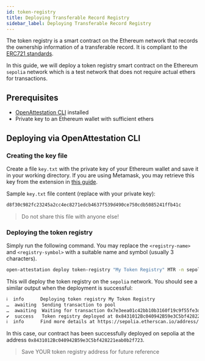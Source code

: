 ```yaml
---
id: token-registry
title: Deploying Transferable Record Registry
sidebar_label: Deploying Transferable Record Registry
---
```


The token registry is a smart contract on the Ethereum network that records the ownership information of a transferable record. It is compliant to the [ERC721 standards](https://eips.ethereum.org/EIPS/eip-721).

In this guide, we will deploy a token registry smart contract on the Ethereum `sepolia` network which is a test network that does not require actual ethers for transactions.

## Prerequisites

- [OpenAttestation CLI](/docs/developer-section/libraries/remote-files/open-attestation-cli) installed
- Private key to an Ethereum wallet with sufficient ethers

## Deploying via OpenAttestation CLI

### Creating the key file

Create a file `key.txt` with the private key of your Ethereum wallet and save it in your working directory. If you are using Metamask, you may retrieve this key from the extension in [this guide](https://metamask.zendesk.com/hc/en-us/articles/360015289632-How-to-Export-an-Account-Private-Key).

Sample `key.txt` file content (replace with your private key):

```sh
d8f30c982fc23245a2cc4ec8271edcb4637f539d490ce750cdb5085241ffb41c
```

> Do not share this file with anyone else!

### Deploying the token registry

Simply run the following command. You may replace the `<registry-name>` and `<registry-symbol>` with a suitable name and symbol (usually 3 characters).

```sh
open-attestation deploy token-registry "My Token Registry" MTR -n sepolia -f key.txt
```

This will deploy the token registry on the `sepolia` network. You should see a similar output when the deployment is successful:

```txt
ℹ  info      Deploying token registry My Token Registry
…  awaiting  Sending transaction to pool
…  awaiting  Waiting for transaction 0x7e3eea01c42bb10b3160f19c9f55fe3de24ed05abb9d6f4363c80c0d0f1be355 to be mined
✔  success   Token registry deployed at 0x8431012Bc040942B59e3C5bf428221eab0b2f723
ℹ  info      Find more details at https://sepolia.etherscan.io/address/0x8431012Bc040942B59e3C5bf428221eab0b2f723
```

In this case, our contract has been successfully deployed on sepolia at the address `0x8431012Bc040942B59e3C5bf428221eab0b2f723`.

> Save YOUR token registry address for future reference

